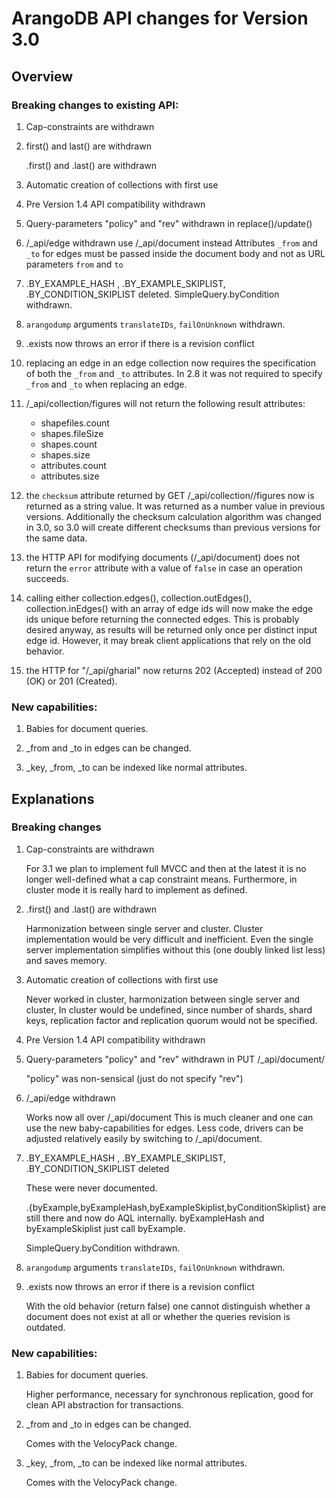 ArangoDB API changes for Version 3.0
====================================

Overview
--------

### Breaking changes to existing API:

 1. Cap-constraints are withdrawn

 2. first() and last() are withdrawn

    <collection>.first() and <collection>.last() are withdrawn
 
 3. Automatic creation of collections with first use

 4. Pre Version 1.4 API compatibility withdrawn

 5. Query-parameters "policy" and "rev" withdrawn in replace()/update()

 6. /_api/edge withdrawn
    use /_api/document instead
    Attributes `_from` and `_to` for edges must be passed inside the
    document body and not as URL parameters `from` and `to`

 7. <collection>.BY_EXAMPLE_HASH , <collection>.BY_EXAMPLE_SKIPLIST,
    <collection>.BY_CONDITION_SKIPLIST deleted.
    SimpleQuery.byCondition withdrawn.

 8. `arangodump` arguments `translateIDs`, `failOnUnknown` withdrawn.

 9. <collection>.exists now throws an error if there is a revision
    conflict

10. replacing an edge in an edge collection now requires the specification
    of both the `_from` and `_to` attributes. In 2.8 it was not required
    to specify `_from` and `_to` when replacing an edge.

11. /_api/collection/figures will not return the following result attributes:
    - shapefiles.count
    - shapes.fileSize
    - shapes.count
    - shapes.size
    - attributes.count
    - attributes.size

12. the `checksum` attribute returned by GET /_api/collection/<collection>/figures
    now is returned as a string value. It was returned as a number value in previous
    versions. Additionally the checksum calculation algorithm was changed in 3.0,
    so 3.0 will create different checksums than previous versions for the same data.

13. the HTTP API for modifying documents (/_api/document) does not return the `error`
    attribute with a value of `false` in case an operation succeeds.

14. calling either collection.edges(), collection.outEdges(), collection.inEdges()
    with an array of edge ids will now make the edge ids unique before returning the
    connected edges. This is probably desired anyway, as results will be returned only
    once per distinct input edge id. However, it may break client applications that 
    rely on the old behavior.

15. the HTTP for "/_api/gharial" now returns 202 (Accepted) instead of 200 (OK) or
    201 (Created).

### New capabilities:

 1. Babies for document queries.

 2. _from and _to in edges can be changed.

 3. _key, _from, _to can be indexed like normal attributes.

Explanations
------------

### Breaking changes

 1. Cap-constraints are withdrawn

    For 3.1 we plan to implement full MVCC and then at the latest it is
    no longer well-defined what a cap constraint means. Furthermore, in
    cluster mode it is really hard to implement as defined.

 2. <collection>.first() and <collection>.last() are withdrawn

    Harmonization between single server and cluster. Cluster
    implementation would be very difficult and inefficient. Even the
    single server implementation simplifies without this (one doubly
    linked list less) and saves memory.

 3. Automatic creation of collections with first use

    Never worked in cluster, harmonization between single server and
    cluster, In cluster would be undefined, since number of shards,
    shard keys, replication factor and replication quorum would not be
    specified.

 4. Pre Version 1.4 API compatibility withdrawn

 5. Query-parameters "policy" and "rev" withdrawn in PUT /_api/document/<id>

    "policy" was non-sensical (just do not specify "rev")

 6. /_api/edge withdrawn

    Works now all over /_api/document
    This is much cleaner and one can use the new baby-capabilities for
    edges. Less code, drivers can be adjusted relatively easily by switching
    to /_api/document.

 7. <collection>.BY_EXAMPLE_HASH , <collection>.BY_EXAMPLE_SKIPLIST,
    <collection>.BY_CONDITION_SKIPLIST deleted

    These were never documented.

    <collection>.{byExample,byExampleHash,byExampleSkiplist,byConditionSkiplist}
    are still there and now do AQL internally. byExampleHash and
    byExampleSkiplist just call byExample.
    
    SimpleQuery.byCondition withdrawn.

 8. `arangodump` arguments `translateIDs`, `failOnUnknown` withdrawn.

 9. <collection>.exists now throws an error if there is a revision conflict

    With the old behavior (return false) one cannot distinguish whether
    a document does not exist at all or whether the queries revision is
    outdated.
    
### New capabilities:

 1. Babies for document queries.

    Higher performance, necessary for synchronous replication, good for
    clean API abstraction for transactions.

 2. _from and _to in edges can be changed.

    Comes with the VelocyPack change.

 3. _key, _from, _to can be indexed like normal attributes.

    Comes with the VelocyPack change.
